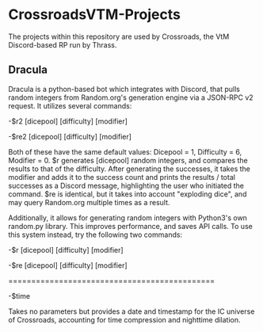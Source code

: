 # CrossroadsVTM-Projects
The projects within this repository are used by Crossroads, the VtM Discord-based RP run by Thrass.
## Dracula
Dracula is a python-based bot which integrates with Discord, that pulls random integers from Random.org's generation engine via a JSON-RPC v2 request.
It utilizes several commands:

-$r2 [dicepool] [difficulty] [modifier]

-$re2 [dicepool] [difficulty] [modifier]

Both of these have the same default values: Dicepool = 1, Difficulty = 6, Modifier = 0. $r generates [dicepool] random integers, and
compares the results to that of the difficulty. After generating the successes, it takes the modifier and adds it to the success count
and prints the results / total successes as a Discord message, highlighting the user who initiated the command. $re is identical, but
it takes into account "exploding dice", and may query Random.org multiple times as a result. 

Additionally, it allows for generating random integers with Python3's own random.py library. This improves performance, and saves API calls. To use this system instead, try the following two commands:

-$r [dicepool] [difficulty] [modifier]

-$re [dicepool] [difficulty] [modifier]

=============================================

-$time

Takes no parameters but provides a date and timestamp for the IC universe of Crossroads, accounting for time compression and nighttime dilation.
